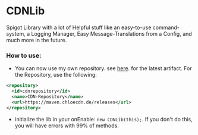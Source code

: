 # CDNLib
Spigot Library with a lot of Helpful stuff like an easy-to-use command-system, a Logging Manager, Easy Message-Translations from a Config, and much more in the future.

### How to use: 

- You can now use my own repository. see [here](https://maven.chloecdn.de/#/releases/de/chloecdn/cdnlib). for the latest artifact. For the Repository, use the following:
```xml
<repository>
  <id>cdnrepository</id>
  <name>CDN-Repository</name>
  <url>https://maven.chloecdn.de/releases</url>
</repository>
```
- initialize the lib in your onEnable: `new CDNLib(this);`. If you don't do this, you will have errors with 99% of methods.
